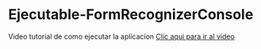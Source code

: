 # Ejecutable-FormRecognizerConsole
Video tutorial de como ejecutar la aplicacion
[Clic aqui para ir al video](https://youtu.be/7q48_KJKP5k)
